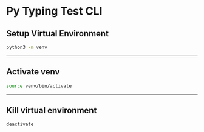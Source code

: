 # Py Typing Test CLI

## Setup Virtual Environment

```bash
python3 -m venv
```

---

## Activate venv

```bash
source venv/bin/activate
```

---

## Kill virtual environment

```bash
deactivate
```
